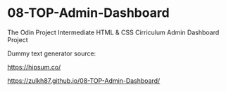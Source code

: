 # 08-TOP-Admin-Dashboard

The Odin Project Intermediate HTML &amp; CSS Cirriculum Admin Dashboard Project

Dummy text generator source:

https://hipsum.co/

https://zulkh87.github.io/08-TOP-Admin-Dashboard/
